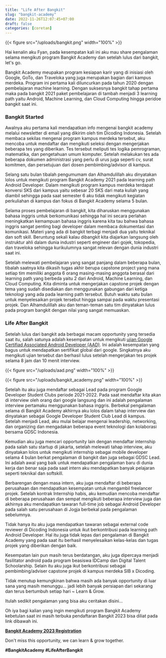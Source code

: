 ```yaml
---
title: "Life After Bangkit"
slug: "bangkit-academy"
date: 2022-11-26T12:07:45+07:00
draft: false
categories: [coretan]
---
```


{{< figure src="/uploads/bangkit.png" width="100%" >}}

Hai kenalin aku Fyan, pada kesempatan kali ini aku mau share pengalaman selama mengikuti program Bangkit Academy dan setelah lulus dari bangkit, let's go.

Bangkit Academy meupakan program kesiapan karir yang di inisiasi oleh Google, GoTo, dan Traveloka yang juga merupakan bagian dari kampus merdeka. Program ini pertama kali diluncurkan pada tahun 2020 dengan pembelajaran machine learning. Dengan suksesnya bangkit tahap pertama maka pada bangkit 2021 paket pembelajaran di tambah menjadi 3 learning path yaitu Android, Machine Learning, dan Cloud Computing hingga peridoe bangkit saat ini.

### Bangkit Started

Awalnya aku pertama kali mendapatkan info mengenai bangkit academy melalui newsletter di email yang dikirim oleh tim Dicoding Indonesia. Setelah membaca sekilas mengenai program kampus merdeka tersebut, aku mencoba untuk mendaftar dan mengikuti seleksi dengan mengerjakan beberapa tes yang diberikan. Tes tersebut meliputi tes logika pemrograman, matematika, dan pengetahuan umum komputer. Setelah melakukan tes ada beberapa dokumen administrasi yang perlu di urus juga seperti cv, surat komitmen, dan persetujuan dari dosen pembimbing/advisor di kampus.

Selang satu bulan tibalah pengumumam dan Alhamdulillah aku dinyatakan lolos untuk mengikuti program Bangkit Academy 2021 pada learning path Android Developer. Dalam mengikuti program kampus merdeka terdapat konversi SKS dari kampus yaitu sebesar 20 SKS dari mata kuliah yang diambil sehingga pada saat semester 6 aku tidak mengikuti kegiatan perkuliahan di kampus dan fokus di Bangkit Academy selama 5 bulan.

Selama proses pembelajaran di bangkit, kita diharuskan menggunakan bahasa inggris untuk berkomunikasi sehingga hal ini secara perlahan meningkatkan kemampuan bahasa inggris karena kita tau bahwa bahasa inggris sangat penting bagi developer dalam membaca dokumentasi dan komunikasi. Materi yang ada di bangkit terbagi menjadi dua yaitu teknikal dan soft skill. Beruntung sekali kalau dibangkit kita diajarkan langsung oleh instruktur ahli dalam dunia industri seperti engineer dari gojek, tokopedia, dan traveloka sehingga kurikulumnya sangat relevan dengan dunia industri saat ini.

Setelah melewati pembelajaran yang sangat panjang dalam beberapa bulan, tibalah saatnya kita dikasih tugas akhir berupa capstone project yang mana setiap tim memiliki anggota 6 orang masing-masing anggota berasal dari learning path yang berbeda yaitu 2 dari Android, Machine Learning, dan Cloud Computing. Kita diminta untuk mengerjakan capstone projek dengan tema yang sudah disediakan dan menggunakan gabungan dari ketiga teknologi yang ada pada learning path tersebut. Butuh waktu satu bulan untuk menyelesaikan projek tersebut hingga sampai pada waktu presentasi projek. Dan Alhamdulillah aku dan teman-teman satu tim dinyatakan lulus pada program bangkit dengan nilai yang sangat memuaskan.

### Life After Bangkit

Setelah lulus dari bangkit ada berbagai macam opportunity yang tersedia saat itu, salah satunya adalah kesempatan untuk mengikuti [ujian Google Certifiad Associated Android Developer (AAD)](https://medium.com/@ahmdsufyan/pengalaman-mengikuti-ujian-associate-android-developer-aad-ca00c3f96828). Ini adalah kesempatan yang bagus untuk mendapatkan sertifikat global dari google. Singkatnya aku mengikuti ujian tersebut dan berhasil lulus setelah mengerjakan tes projek selama 8 jam dan 10 menit interview.

{{< figure src="/uploads/aad.png" width="100%" >}}

{{< figure src="/uploads/bangkit_academy.png" width="100%" >}}

Setelah itu aku juga mendaftar sebagai Lead pada program Google Developer Student Clubs periode 2021-2022. Pada saat mendaftar kita akan di interview oleh orang dari google langsung dan ini adalah pengalaman interview pertamaku menggunakan bahasa inggris. Berbekal pengalaman selama di Bangkit Academy akhirnya aku lolos dalam tahap interview dan dinyatakan sebagai Google Developer Student Club Lead di kampus. Setelah menjadi Lead, aku mulai belajar mengenai leadership, networking, dan organizing dan mengadakan beberapa event teknologi dan kolaborasi bersama GDSC Indonesia.

Kemudian aku juga mencari opportunity lain dengan mendaftar internship pada salah satu startup di jakarta, setelah melewati tahap interview, aku dinyatakan lolos untuk mengikuti internship sebagai mobile developer selama 4 bulan berkat pengalaman di bangkit dan juga sebagai GDSC Lead. Ini adalah awal yang baik untuk mendapatkan pengalaman baru di dunia kerja dan benar saja pada saat intern aku mendapatkan banyak pelajaran seperti teknikal dan softskill.

Berbarengan dengan masa intern, aku juga mendaftar di beberapa perusahaan dan mendapatkan kesempatan untuk mengambil freelancer projek. Setelah kontrak Internship habis, aku kemudian mencoba mendaftar di beberapa perusahaan dan sempat mengikuti beberapa interview juga dan akhirnya aku mendapatkan tawaran full-time job sebagai Android Developer pada salah satu perusahaan di Jogja berbekal pada pengalaman sebelumnya.

Tidak hanya itu aku juga mendapatkan tawaran sebagai external code reviewer di Dicoding Indonesia untuk ikut berkontribusi pada learning path Android Developer. Hal itu juga tidak lepas dari pengalaman di Bangkit Academy yang pada saat itu berhasil menyelesaikan kelas-kelas dan tugas projek yang diberikan dengan baik.

Kesempatan lain pun masih terus berdatangan, aku juga dipercaya menjadi fasilitator android pada program beasiswa IDCamp dan Digital Talent Schoolarship. Selain itu aku juga ikut berkontribusi sebagai pembimbing/adviser capstone projek di kampus merdeka SIB x Dicoding.

Tidak menutup kemungkinan bahwa masih ada banyak opportunity di luar sana yang masih menunggu... jadi lebih banyak persiapan dari sekarang dan terus bertumbuh setiap hari ~ Learn & Grow.

Itulah sedikit pengalaman yang bisa aku ceritakan disini...

Oh iya bagi kalian yang ingin mengikuti program Bangkit Academy kebetulan saat ini masih terbuka pendaftaran Bangkit 2023 bisa diliat pada link dibawah ini.

**[Bangkit Academy 2023 Registration](https://grow.google/intl/id_id/bangkit/)**

Don't miss this opportunity, we can learn & grow together.

**#BangkitAcademy** **#LifeAfterBangkit**
